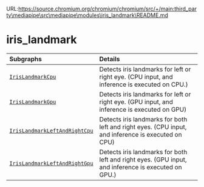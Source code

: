 URL:https://source.chromium.org/chromium/chromium/src/+/main:third_party\mediapipe\src\mediapipe\modules\iris_landmark\README.md
# iris_landmark

Subgraphs|Details
:--- | :---
[`IrisLandmarkCpu`](https://github.com/google-ai-edge/mediapipe/tree/master/mediapipe/modules/iris_landmark/iris_landmark_cpu.pbtxt)| Detects iris landmarks for left or right eye. (CPU input, and inference is executed on CPU.)
[`IrisLandmarkGpu`](https://github.com/google-ai-edge/mediapipe/tree/master/mediapipe/modules/iris_landmark/iris_landmark_gpu.pbtxt)| Detects iris landmarks for left or right eye. (GPU input, and inference is executed on GPU)
[`IrisLandmarkLeftAndRightCpu`](https://github.com/google-ai-edge/mediapipe/tree/master/mediapipe/modules/iris_landmark/iris_landmark_left_and_right_cpu.pbtxt)| Detects iris landmarks for both left and right eyes. (CPU input, and inference is executed on CPU)
[`IrisLandmarkLeftAndRightGpu`](https://github.com/google-ai-edge/mediapipe/tree/master/mediapipe/modules/iris_landmark/iris_landmark_left_and_right_gpu.pbtxt)| Detects iris landmarks for both left and right eyes. (GPU input, and inference is executed on GPU.)
